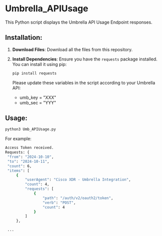 # Umbrella_APIUsage

This Python script displays the Umbrella API Usage Endpoint responses.


## Installation:

1. **Download Files**: 
   Download all the files from this repository.

2. **Install Dependencies**: 
   Ensure you have the `requests` package installed. You can install it using pip:

   ```sh
   pip install requests
   ```

   Please update these variables in the script according to your Umbrella API:
   - umb_key = "XXX"    
   - umb_sec = "YYY"

   
##  Usage:  


   ```sh
   python3 Umb_APIUsage.py
   ```

For example:


   ```sh
  Access Token received.
  Requests: {
    "from": "2024-10-10",
    "to": "2024-10-11",
    "count": 6,
    "items": [
        {
            "userAgent": "Cisco XDR - Umbrella Integration",
            "count": 4,
            "requests": [
                {
                    "path": "/auth/v2/oauth2/token",
                    "verb": "POST",
                    "count": 4
                }
            ]
        },

    ...
   ```
